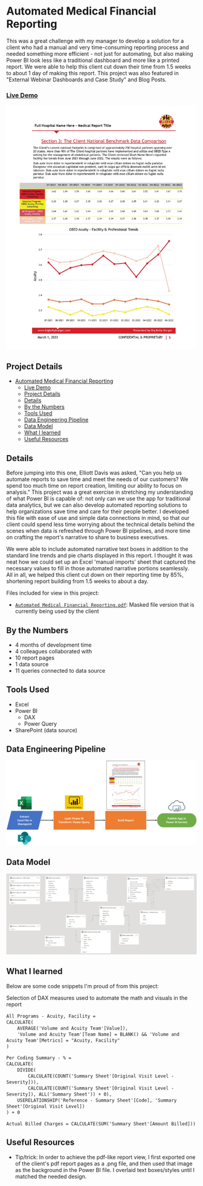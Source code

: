 # Automated Medical Financial Reporting

This was a great challenge with my manager to develop a solution for a client who had a manual and very time-consuming reporting process and needed something more efficient - not just for automating, but also making Power BI look less like a traditional dashboard and more like a printed report. We were able to help this client cut down their time from 1.5 weeks to about 1 day of making this report. This project was also featured in "External Webinar Dashboards and Case Study" and Blog Posts.

### [Live Demo](https://app.powerbi.com/view?r=eyJrIjoiZTY3M2RmMmUtODhmYi00MDBmLWJkMDEtNWUwMTY4ZDMxYTk0IiwidCI6ImY3N2E4MGM5LTY5MTAtNGJkYy1iNjFiLTgxNzA2NmQ1NmI0NiIsImMiOjJ9)

!["Report"](./Automated%20Medical%20Financial%20Reporting.jpg)

## Project Details
- [Automated Medical Financial Reporting](#automated-medical-financial-reporting)
    - [Live Demo](#live-demo)
  - [Project Details](#project-details)
  - [Details](#details)
  - [By the Numbers](#by-the-numbers)
  - [Tools Used](#tools-used)
  - [Data Engineering Pipeline](#data-engineering-pipeline)
  - [Data Model](#data-model)
  - [What I learned](#what-i-learned)
  - [Useful Resources](#useful-resources)

## Details

Before jumping into this one, Elliott Davis was asked, "Can you help us automate reports to save time and meet the needs of our customers? We spend too much time on report creation, limiting our ability to focus on analysis." This project was a great exercise in stretching my understanding of what Power BI is capable of: not only can we use the app for traditional data analytics, but we can also develop automated reporting solutions to help organizations save time and care for their people better. I developed this file with ease of use and simple data connections in mind, so that our client could spend less time worrying about the technical details behind the scenes when data is refreshed through Power BI pipelines, and more time on crafting the report's narrative to share to business executives.

We were able to include automated narrative text boxes in addition to the standard line trends and pie charts displayed in this report. I thought it was neat how we could set up an Excel 'manual imports' sheet that captured the necessary values to fill in those automated narrative portions seamlessly. All in all, we helped this client cut down on their reporting time by 85%, shortening report building from 1.5 weeks to about a day.

Files included for view in this project:
- [`Automated Medical Financial Reporting.pdf`](./Automated%20Medical%20Financial%20Reporting.pdf): Masked file version that is currently being used by the client

## By the Numbers

- 4 months of development time
- 4 colleagues collaborated with
- 10 report pages
- 1 data source
- 11 queries connected to data source

## Tools Used

- Excel
- Power BI
  - DAX
  - Power Query
- SharePoint (data source)

## Data Engineering Pipeline

!["Pipeline"](./Automated%20Medical%20Financial%20Reporting%20Pipeline.png)

## Data Model

!["Data Model"](./Automated%20Medical%20Financial%20Reporting%20Data%20Model.JPG)

## What I learned

Below are some code snippets I'm proud of from this project:

Selection of DAX measures used to automate the math and visuals in the report
```DAX
All Programs - Acuity, Facility = 
CALCULATE(
    AVERAGE('Volume and Acuity Team'[Value]),
    'Volume and Acuity Team'[Team Name] = BLANK() && 'Volume and Acuity Team'[Metrics] = "Acuity, Facility"
)
```

```DAX
Per Coding Summary - % = 
CALCULATE(
    DIVIDE(
        CALCULATE(COUNT('Summary Sheet'[Original Visit Level - Severity])),
        CALCULATE(COUNT('Summary Sheet'[Original Visit Level - Severity]), ALL('Summary Sheet')) + 0),
    USERELATIONSHIP('Reference - Summary Sheet'[Code], 'Summary Sheet'[Original Visit Level])
) + 0
```

```DAX
Actual Billed Charges = CALCULATE(SUM('Summary Sheet'[Amount Billed]))
```

## Useful Resources

- Tip/trick: In order to achieve the pdf-like report view, I first exported one of the client's pdf report pages as a .png file, and then used that image as the background in the Power BI file. I overlaid text boxes/styles until I matched the needed design.